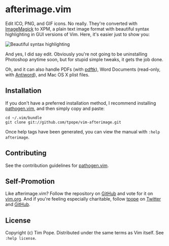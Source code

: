 afterimage.vim
==============

Edit ICO, PNG, and GIF icons.  No really.  They're converted with
[ImageMagick](http://www.imagemagick.org) to XPM, a plain text image
format with beautiful syntax highlighting in GUI versions of Vim.  Here,
it's easier just to show you:

![Beautiful syntax highlighting](https://raw.github.com/tpope/vim-afterimage/gh-pages/actionshot.png)

And yes, I did say edit.  Obviously you're not going to be uninstalling
Photoshop anytime soon, but for stupid simple tweaks, it gets the job
done.

Oh, and it can also handle PDFs (with
[pdftk](http://www.pdflabs.com/tools/pdftk-the-pdf-toolkit/)),
Word Documents (read-only, with [Antiword](http://www.winfield.demon.nl/)),
and Mac OS X plist files.

Installation
------------

If you don't have a preferred installation method, I recommend
installing [pathogen.vim](https://github.com/tpope/vim-pathogen), and
then simply copy and paste:

    cd ~/.vim/bundle
    git clone git://github.com/tpope/vim-afterimage.git

Once help tags have been generated, you can view the manual with
`:help afterimage`.

Contributing
------------

See the contribution guidelines for
[pathogen.vim](https://github.com/tpope/vim-pathogen#readme).

Self-Promotion
--------------

Like afterimage.vim? Follow the repository on
[GitHub](https://github.com/tpope/vim-afterimage) and vote for it on
[vim.org](http://www.vim.org/scripts/script.php?script_id=1617).  And if
you're feeling especially charitable, follow [tpope](http://tpo.pe/) on
[Twitter](http://twitter.com/tpope) and
[GitHub](https://github.com/tpope).

License
-------

Copyright (c) Tim Pope.  Distributed under the same terms as Vim itself.
See `:help license`.
